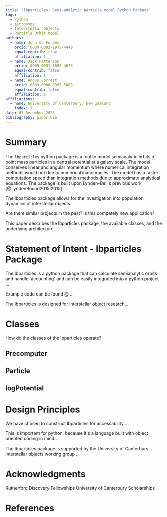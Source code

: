 ```yaml
---
title: 'lbparticles: Semi-analytic particle model Python Package'
tags:
  - Python
  - Astronomy
  - Interstellar Objects
  - Particle Orbit Model
authors:
  - name: John C. Forbes
    orcid: 0000-0002-1975-4449
    equal-contrib: true
    affiliation: 1
  - name: Jack Patterson
    orcid: 0009-0001-1692-4676
    equal-contrib: false
    affiliation: 1
  - name: Angus Forrest
    orcid: 0009-0008-0355-5809
    equal-contrib: false
    affiliation: 1
affiliations:
  - name: University of Canterbury, New Zealand
    index: 1
date: 07 December 2023
bibliography: paper.bib
---
```



# Summary

The `lbparticles` python package is a tool to model semianalytic orbits of point mass particles in a central potential at a galaxy scale. The model conserves linear and angular momentum where numerical integration methods would not due to numerical inaccuracies. The model has a faster computation speed than integration methods due to approximate analytical equations. The package is built upon Lynden-Bell's previous work [@LyndenBound2015:2015]

The lbparticles package allows for the investigation into population dynamics of interstellar objects. 

Are there similar projects in the past? Is this competely new application?

This paper describes the lbparticles package, the available classes, and the underlying architecture.

# Statement of Intent - lbparticles Package

The lbparticles is a python package that can calculate semianalytic orbits and handle 'accounting' and can be easily integrated into a python project ...

Example code can be found @ ...

The lbparticles is designed for interstellar object research...

# Classes

How do the classes of the lbparticles operate?

## Precomputer

## Particle

## logPotential


# Design Principles

We have chosen to construct lbparticles for accessability ...

This is important for python, because it's a language built with object oriented coding in mind...

The lbparticles package is supported by the University of Canterbury interstellar objects working group ...

# Acknowledgments

Rutherford Discovery Fellowships
University of Canterbury Scholarships

# References
